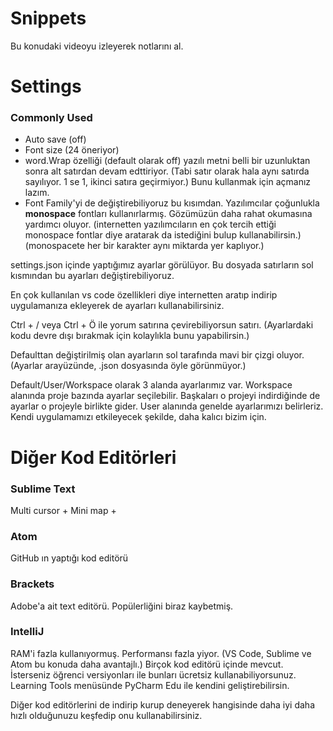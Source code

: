 # Snippets

Bu konudaki videoyu izleyerek notlarını al.

# Settings

### Commonly Used

* Auto save (off)
* Font size (24 öneriyor)
* word.Wrap özelliği (default olarak off) yazılı metni belli bir uzunluktan sonra alt satırdan devam edttiriyor. (Tabi satır olarak hala aynı satırda sayılıyor. 1 se 1, ikinci satıra geçirmiyor.) Bunu kullanmak için açmanız lazım.
* Font Family'yi de değiştirebiliyoruz bu kısımdan. Yazılımcılar çoğunlukla **monospace** fontları kullanırlarmış. Gözümüzün daha rahat okumasına yardımcı oluyor. (internetten yazılımcıların en çok tercih ettiği monospace fontlar diye aratarak da istediğini bulup kullanabilirsin.) (monospacete her bir karakter aynı miktarda yer kaplıyor.)

settings.json içinde yaptığımız ayarlar görülüyor. Bu dosyada satırların sol kısmından bu ayarları değiştirebiliyoruz.

En çok kullanılan vs code özellikleri diye internetten aratıp indirip uygulamanıza ekleyerek de ayarları kullanabilirsiniz.

Ctrl + / veya Ctrl + Ö ile yorum satırına çevirebiliyorsun satırı. (Ayarlardaki kodu devre dışı bırakmak için kolaylıkla bunu yapabilirsin.)

Defaulttan değiştirilmiş olan ayarların sol tarafında mavi bir çizgi oluyor. (Ayarlar arayüzünde, .json dosyasında öyle görünmüyor.)

Default/User/Workspace olarak 3 alanda ayarlarımız var. Workspace alanında proje bazında ayarlar seçilebilir. Başkaları o projeyi indirdiğinde de ayarlar o projeyle birlikte  gider. User alanında genelde ayarlarımızı belirleriz. Kendi uygulamamızı etkileyecek şekilde, daha kalıcı bizim için.

# Diğer Kod Editörleri

### Sublime Text

Multi cursor + 
Mini map +

### Atom

GitHub ın yaptığı kod editörü

### Brackets

Adobe'a ait text editörü. Popülerliğini biraz kaybetmiş.

### IntelliJ

RAM'i fazla kullanıyormuş. Performansı fazla yiyor. (VS Code, Sublime ve Atom bu konuda daha avantajlı.)
Birçok kod editörü içinde mevcut. İsterseniz öğrenci versiyonları ile bunları ücretsiz kullanabiliyorsunuz. Learning Tools menüsünde PyCharm Edu ile kendini geliştirebilirsin.

Diğer kod editörlerini de indirip kurup deneyerek hangisinde daha iyi daha hızlı olduğunuzu keşfedip onu kullanabilirsiniz.